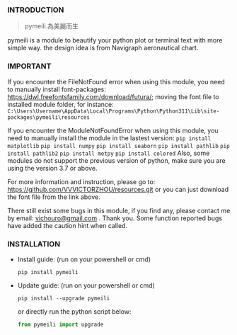 ### INTRODUCTION
> pymeili.為美麗而生

pymeili is a module to beautify your python plot or terminal text with more simple way. the design idea is from Navigraph aeronautical chart.

### IMPORTANT
If you encounter the FileNotFound error when using this module, you need to manually install font-packages: https://dwl.freefontsfamily.com/download/futura/; 
moving the font file to installed module folder, for instance: `C:\Users\Username\AppData\Local\Programs\Python\Python311\Lib\site-packages\pymeili\resources`

If you encounter the ModuleNotFoundError when using this module, you need to manually install the module in the lastest version:
`pip install matplotlib`
`pip install numpy`
`pip install seaborn`
`pip install pathlib`
`pip install pathlib2`
`pip install metpy`
`pip install colored`
Also, some modules do not support the previous version of python, make sure you are using the version 3.7 or above.

For more information and instruction, please go to: https://github.com/VVVICTORZHOU/resources.git or you can just download the font file from the link above.

There still exist some bugs in this module, if you find any, please contact me by email: vichouro@gmail.com . Thank you. Some function reported bugs have added the caution hint when called.

### INSTALLATION
- Install guide: (run on your powershell or cmd)

    `pip install pymeili`

- Update guide: (run on your powershell or cmd)

    `pip install --upgrade pymeili`
    
    or directly run the python script below:
    ```python
    from pymeili import upgrade
    ```


